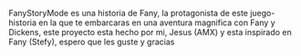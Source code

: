 FanyStoryMode es una historia de Fany, la protagonista de este juego-historia en la que te embarcaras en una aventura magnifica con Fany y Dickens, este proyecto esta hecho por mi, Jesus (AMX) y esta inspirado en Fany (Stefy), espero que les guste y gracias
